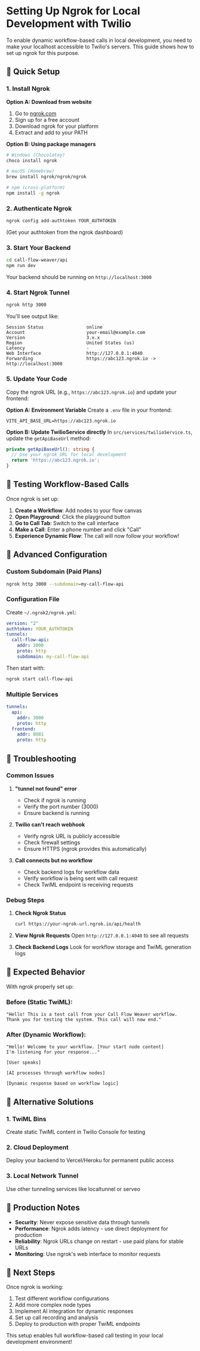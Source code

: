 # Setting Up Ngrok for Local Development with Twilio

To enable dynamic workflow-based calls in local development, you need to make your localhost accessible to Twilio's servers. This guide shows how to set up ngrok for this purpose.

## 🚀 Quick Setup

### 1. Install Ngrok

**Option A: Download from website**
1. Go to [ngrok.com](https://ngrok.com)
2. Sign up for a free account
3. Download ngrok for your platform
4. Extract and add to your PATH

**Option B: Using package managers**
```bash
# Windows (Chocolatey)
choco install ngrok

# macOS (Homebrew)
brew install ngrok/ngrok/ngrok

# npm (cross-platform)
npm install -g ngrok
```

### 2. Authenticate Ngrok
```bash
ngrok config add-authtoken YOUR_AUTHTOKEN
```
(Get your authtoken from the ngrok dashboard)

### 3. Start Your Backend
```bash
cd call-flow-weaver/api
npm run dev
```
Your backend should be running on `http://localhost:3000`

### 4. Start Ngrok Tunnel
```bash
ngrok http 3000
```

You'll see output like:
```
Session Status                online
Account                       your-email@example.com
Version                       3.x.x
Region                        United States (us)
Latency                       -
Web Interface                 http://127.0.0.1:4040
Forwarding                    https://abc123.ngrok.io -> http://localhost:3000
```

### 5. Update Your Code

Copy the ngrok URL (e.g., `https://abc123.ngrok.io`) and update your frontend:

**Option A: Environment Variable**
Create a `.env` file in your frontend:
```
VITE_API_BASE_URL=https://abc123.ngrok.io
```

**Option B: Update TwilioService directly**
In `src/services/twilioService.ts`, update the `getApiBaseUrl` method:
```typescript
private getApiBaseUrl(): string {
  // Use your ngrok URL for local development
  return 'https://abc123.ngrok.io';
}
```

## 🎯 Testing Workflow-Based Calls

Once ngrok is set up:

1. **Create a Workflow**: Add nodes to your flow canvas
2. **Open Playground**: Click the playground button
3. **Go to Call Tab**: Switch to the call interface
4. **Make a Call**: Enter a phone number and click "Call"
5. **Experience Dynamic Flow**: The call will now follow your workflow!

## 🔧 Advanced Configuration

### Custom Subdomain (Paid Plans)
```bash
ngrok http 3000 --subdomain=my-call-flow-api
```

### Configuration File
Create `~/.ngrok2/ngrok.yml`:
```yaml
version: "2"
authtoken: YOUR_AUTHTOKEN
tunnels:
  call-flow-api:
    addr: 3000
    proto: http
    subdomain: my-call-flow-api
```

Then start with:
```bash
ngrok start call-flow-api
```

### Multiple Services
```yaml
tunnels:
  api:
    addr: 3000
    proto: http
  frontend:
    addr: 8081
    proto: http
```

## 🐛 Troubleshooting

### Common Issues

1. **"tunnel not found" error**
   - Check if ngrok is running
   - Verify the port number (3000)
   - Ensure backend is running

2. **Twilio can't reach webhook**
   - Verify ngrok URL is publicly accessible
   - Check firewall settings
   - Ensure HTTPS (ngrok provides this automatically)

3. **Call connects but no workflow**
   - Check backend logs for workflow data
   - Verify workflow is being sent with call request
   - Check TwiML endpoint is receiving requests

### Debug Steps

1. **Check Ngrok Status**
   ```bash
   curl https://your-ngrok-url.ngrok.io/api/health
   ```

2. **View Ngrok Requests**
   Open `http://127.0.0.1:4040` to see all requests

3. **Check Backend Logs**
   Look for workflow storage and TwiML generation logs

## 🎉 Expected Behavior

With ngrok properly set up:

### Before (Static TwiML):
```
"Hello! This is a test call from your Call Flow Weaver workflow. 
Thank you for testing the system. This call will now end."
```

### After (Dynamic Workflow):
```
"Hello! Welcome to your workflow. [Your start node content]
I'm listening for your response..."

[User speaks]

[AI processes through workflow nodes]

[Dynamic response based on workflow logic]
```

## 🔄 Alternative Solutions

### 1. TwiML Bins
Create static TwiML content in Twilio Console for testing

### 2. Cloud Deployment
Deploy your backend to Vercel/Heroku for permanent public access

### 3. Local Network Tunnel
Use other tunneling services like localtunnel or serveo

## 📝 Production Notes

- **Security**: Never expose sensitive data through tunnels
- **Performance**: Ngrok adds latency - use direct deployment for production
- **Reliability**: Ngrok URLs change on restart - use paid plans for stable URLs
- **Monitoring**: Use ngrok's web interface to monitor requests

## 🎯 Next Steps

Once ngrok is working:
1. Test different workflow configurations
2. Add more complex node types
3. Implement AI integration for dynamic responses
4. Set up call recording and analysis
5. Deploy to production with proper TwiML endpoints

This setup enables full workflow-based call testing in your local development environment!
